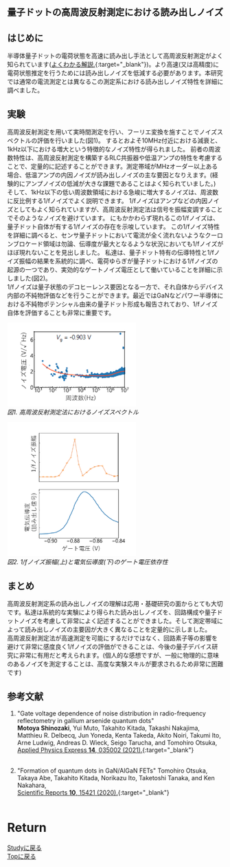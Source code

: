 <script async src="https://cdnjs.cloudflare.com/ajax/libs/mathjax/2.7.0/MathJax.js?config=TeX-AMS_CHTML"></script>
<script type="text/x-mathjax-config">
 MathJax.Hub.Config({
 tex2jax: {
 inlineMath: [["\\(","\\)"] ],
 displayMath: [ ['$$','$$'], ["\\[","\\]"] ]
 }
 });
</script>

## 量子ドットの高周波反射測定における読み出しノイズ
## はじめに
半導体量子ドットの電荷状態を高速に読み出し手法として高周波反射測定がよく知られています([よくわかる解説.](https://motoyashinozaki.github.io/minidora/content/iroiro/rf_meas/rf_meas.html){:target="_blank"})。より高速(又は高精度)に電荷状態推定を行うためには読み出しノイズを低減する必要があります。本研究では通常の電流測定とは異なるこの測定系における読み出しノイズ特性を詳細に調べました。<br>

## 実験
高周波反射測定を用いて実時間測定を行い、フーリエ変換を施すことでノイズスペクトルの評価を行いました(図1)。
するとおよそ10MHz付近における減衰と、1kHz以下における増大という特徴的なノイズ特性が得られました。
前者の周波数特性は、高周波反射測定を構築するRLC共振器や低温アンプの特性を考慮することで、定量的に記述することができます。測定帯域がMHzオーダー以上ある場合、低温アンプの内因ノイズが読み出しノイズの主な要因となりえます。(経験的にアンプノイズの低減が大きな課題であることはよく知られていました。)<br>
そして、1kHz以下の低い周波数領域における急峻に増大するノイズは、周波数に反比例する1/fノイズでよく説明できます。
1/fノイズはアンプなどの内因ノイズとしてもよく知られていますが、高周波反射測定法は信号を振幅変調することでそのようなノイズを避けています。
にもかかわらず現れるこの1/fノイズは、量子ドット自体が有する1/fノイズの存在を示唆しています。
この1/fノイズ特性を詳細に調べると、センサ量子ドットにおいて電流が全く流れないようなクーロンブロケード領域は勿論、伝導度が最大となるような状況においても1/fノイズがほぼ現れないことを見出しました。
私達は、量子ドット特有の伝導特性と1/fノイズ振幅の結果を系統的に調べ、電荷ゆらぎが量子ドットにおける1/fノイズの起源の一つであり、実効的なゲートノイズ電圧として働いていることを詳細に示しました(図2)。<br>
1/fノイズは量子状態のデコヒーレンス要因となる一方で、それ自体からデバイス内部の不純物評価などを行うことができます。最近ではGaNなどパワー半導体における不純物ポテンシャル由来の量子ドット形成も報告されており、1/fノイズ自体を評価することも非常に重要です。<br>
<p>
<img src="./noise.png" width="300px" title="noise_spectrum"><br>
<em>図1. 高周波反射測定法におけるノイズスペクトル</em>
</p>


<p>
<img src="./noise2.png" width="300px" title="gate_dep"><br>
<em>図2. 1/fノイズ振幅(上)と電気伝導度(下)のゲート電圧依存性</em>
</p>

## まとめ
高周波反射測定系の読み出しノイズの理解は応用・基礎研究の面からとても大切です。私達は系統的な実験により得られた読み出しノイズを、回路構成や量子ドットノイズを考慮して非常によく記述することができました。そして測定帯域によって読み出しノイズの主要因が大きく異なることを定量的に示しました。<br>
高周波反射測定法が高速測定を可能にするだけではなく、回路素子等の影響を避けて非常に感度良く1/fノイズの評価ができることは、今後の量子デバイス研究に非常に有用だと考えられます。(個人的な感想ですが、一般に物理的に意味のあるノイズを測定することは、高度な実験スキルが要求されるため非常に困難です)

## 参考文献
1. "Gate voltage dependence of noise distribution in radio-frequency reflectometry in gallium arsenide quantum dots"<br>
**Motoya Shinozaki**, Yui Muto, Takahito Kitada, Takashi Nakajima, Matthieu R. Delbecq, Jun Yoneda, Kenta Takeda, Akito Noiri, Takumi Ito, Arne Ludwig, Andreas D. Wieck, Seigo Tarucha, and Tomohiro Otsuka,<br>
[Applied Physics Express **14**, 035002 (2021).](https://iopscience.iop.org/article/10.35848/1882-0786/abe41f){:target="_blank"}<br><br>

2. "Formation of quantum dots in GaN/AlGaN FETs"
Tomohiro Otsuka, Takaya Abe, Takahito Kitada, Norikazu Ito, Taketoshi Tanaka, and Ken Nakahara,<br>
[Scientific Reports **10**, 15421 (2020).](https://www.nature.com/articles/s41598-020-72269-z){:target="_blank"}<br><br>

# Return
[Studyに戻る](../study.md)<br>
[Topに戻る](https://motoyashinozaki.github.io/minidora/)